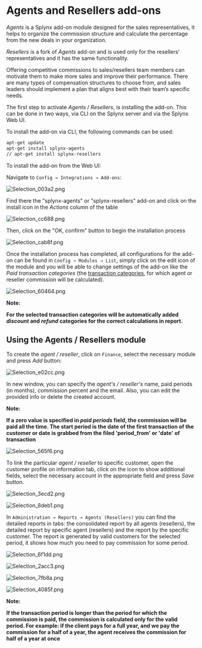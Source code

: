 Agents and Resellers add-ons
========

*Agents* is a Splynx add-on module designed for the sales representatives, it helps to organize the commission structure and calculate the percentage from the new deals in your organization.

*Resellers* is a fork of *Agents* add-on and is used only for the resellers' representatives and it has the same functionality.

Offering competitive commissions to sales/resellers team members can motivate them to make more sales and improve their performance. There are many types of compensation structures to choose from, and sales leaders should implement a plan that aligns best with their team’s specific needs.

The first step to activate *Agents* / *Resellers*, is installing the add-on. This can be done in two ways, via CLI on the Splynx server and via the Splynx Web UI.

To install the add-on via CLI, the following commands can be used:

```bash
apt-get update  
apt-get install splynx-agents
// apt-get install splynx-resellers
```

To install the add-on from the Web UI:

Navigate to `Config → Integrations → Add-ons`:

![Selection_003a2.png](Selection_003a2.png)

Find there the "splynx-agents" or "splynx-resellers" add-on and click on the install icon in the *Actions* column of the table

![Selection_cc688.png](Selection_cc688.png)

Then, click on the "OK, confirm" button to begin the installation process

![Selection_cab8f.png](Selection_cab8f.png)

Once the installation process has completed, all configurations for the add-on can be found in `Config → Modules → List`, simply click on the edit icon of the module and you will be able to change settings of the add-on like the *Paid transaction categories* (the [transaction categories](configuration/finance/transaction_categories/transaction_categories.md), for which agent or reseller commission will be calculated).

![Selection_60464.png](Selection_60464.png)

**Note:**

**For the selected transaction categories will be automatically added *discount* and *refund* categories for the correct calculations in report.**

## Using the Agents / Resellers module

To create the *agent / reseller*, click on `Finance`, select the necessary module and press *Add* button:

![Selection_e02cc.png](Selection_e02cc.png)

In new window, you can specify the *agent's / reseller's* name, paid periods (in months), commission percent and the email. Also, you can edit the provided info or delete the created account.

**Note:**

**If a zero value is specified in *paid periods* field, the commission will be paid all the time. The start period is the date of the first transaction of the customer or date is grabbed from the filed 'period_from' or 'date' of transaction**

![Selection_565f6.png](Selection_565f6.png)

To link the particular *agent / reseller* to specific customer, open the customer profile on information tab, click on the icon to show additional fields, select the necessary account in the appropriate field and press *Save* button.

![Selection_3ecd2.png](Selection_3ecd2.png)

![Selection_8deb1.png](Selection_8deb1.png)

In `Administration → Reports → Agents (Resellers)` you can find the detailed reports in tabs: the consolidated report by all agents (resellers), the detailed report by specific agent (resellers) and the report by the specific customer. The report is generated by valid customers for the selected period, it shows how much you need to pay commission for some period.

![Selection_6f1dd.png](Selection_6f1dd.png)

![Selection_2acc3.png](Selection_2acc3.png)

![Selection_7fb8a.png](Selection_7fb8a.png)

![Selection_4085f.png](Selection_4085f.png)

**Note:**

**If the transaction period is longer than the period for which the commission is paid, the commission is calculated only for the valid period. For example: if the client pays for a full year, and we pay the commission for a half of a year, the agent receives the commission for half of a year at once**
